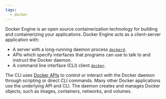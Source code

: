 ```yaml
---
tags:
  - docker
---
```

Docker Engine is an open source containerization technology for building and containerizing your applications. Docker Engine acts as a client-server application with:

- A server with a long-running daemon process [`dockerd`](https://docs.docker.com/reference/cli/dockerd).
- APIs which specify interfaces that programs can use to talk to and instruct the Docker daemon.
- A command line interface (CLI) client [`docker`](https://docs.docker.com/reference/cli/docker/).

The CLI uses [Docker APIs](https://docs.docker.com/reference/api/engine/) to control or interact with the Docker daemon through scripting or direct CLI commands. Many other Docker applications use the underlying API and CLI. The daemon creates and manages Docker objects, such as images, containers, networks, and volumes.